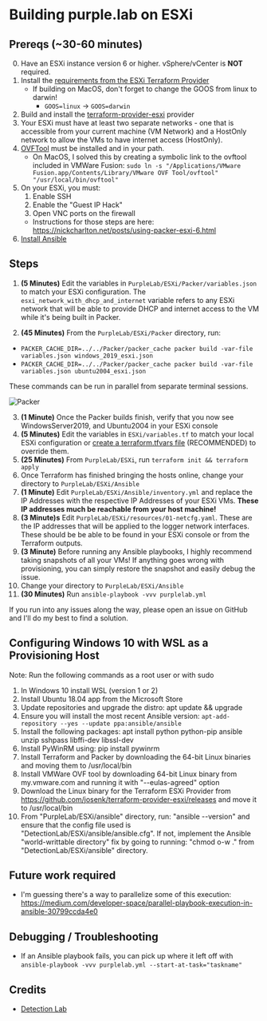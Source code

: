 # Building purple.lab on ESXi

## Prereqs (~30-60 minutes)
0. Have an ESXi instance version 6 or higher. vSphere/vCenter is **NOT** required.
1. Install the [requirements from the ESXi Terraform Provider](https://github.com/josenk/terraform-provider-esxi#requirements)
    * If building on MacOS, don't forget to change the GOOS from linux to darwin!
        * `GOOS=linux` -> `GOOS=darwin`
2. Build and install the [terraform-provider-esxi](https://github.com/josenk/terraform-provider-esxi#building-the-provider) provider
3. Your ESXi must have at least two separate networks - one that is accessible from your current machine (VM Network) and a HostOnly network to allow the VMs to have internet access (HostOnly). 
4. [OVFTool](https://my.vmware.com/web/vmware/details?downloadGroup=OVFTOOL420&productId=618) must be installed and in your path. 
    * On MacOS, I solved this by creating a symbolic link to the ovftool included in VMWare Fusion: `sudo ln -s "/Applications/VMware Fusion.app/Contents/Library/VMware OVF Tool/ovftool" "/usr/local/bin/ovftool"`
5. On your ESXi, you must:
    1. Enable SSH
    2. Enable the "Guest IP Hack" 
    3. Open VNC ports on the firewall
    * Instructions for those steps are here: https://nickcharlton.net/posts/using-packer-esxi-6.html
6. [Install Ansible](https://docs.ansible.com/ansible/latest/installation_guide/intro_installation.html)

## Steps

1. **(5 Minutes)** Edit the variables in `PurpleLab/ESXi/Packer/variables.json` to match your ESXi configuration. The `esxi_network_with_dhcp_and_internet` variable refers to any ESXi network that will be able to provide DHCP and internet access to the VM while it's being built in Packer.

2. **(45 Minutes)** From the `PurpleLab/ESXi/Packer` directory, run:
* `PACKER_CACHE_DIR=../../Packer/packer_cache packer build -var-file variables.json windows_2019_esxi.json`
* `PACKER_CACHE_DIR=../../Packer/packer_cache packer build -var-file variables.json ubuntu2004_esxi.json`

These commands can be run in parallel from separate terminal sessions.

![Packer](https://github.com/clong/DetectionLab/blob/master/img/esxi_packer.png?raw=true)

3. **(1 Minute)** Once the Packer builds finish, verify that you now see WindowsServer2019, and Ubuntu2004 in your ESXi console
4. **(5 Minutes)** Edit the variables in `ESXi/variables.tf` to match your local ESXi configuration or [create a terraform.tfvars file](https://www.terraform.io/docs/configuration/variables.html#variable-definitions-tfvars-files) (RECOMMENDED) to override them.
5. **(25 Minutes)** From `PurpleLab/ESXi`, run `terraform init && terraform apply`
6. Once Terraform has finished bringing the hosts online, change your directory to `PurpleLab/ESXi/Ansible`
7. **(1 Minute)** Edit `PurpleLab/ESXi/Ansible/inventory.yml` and replace the IP Addresses with the respective IP Addresses of your ESXi VMs. **These IP addresses much be reachable from your host machine!**
8. **(3 Minute)s** Edit `PurpleLab/ESXi/resources/01-netcfg.yaml`. These are the IP addresses that will be applied to the logger network interfaces. These should be be able to be found in your ESXi console or from the Terraform outputs.
9. **(3 Minute)** Before running any Ansible playbooks, I highly recommend taking snapshots of all your VMs! If anything goes wrong with provisioning, you can simply restore the snapshot and easily debug the issue.
10. Change your directory to `PurpleLab/ESXi/Ansible`
11. **(30 Minutes)** Run `ansible-playbook -vvv purplelab.yml` 

If you run into any issues along the way, please open an issue on GitHub and I'll do my best to find a solution.

## Configuring Windows 10 with WSL as a Provisioning Host

Note: Run the following commands as a root user or with sudo

1. In Windows 10 install WSL (version 1 or 2)
2. Install Ubuntu 18.04 app from the Microsoft Store
3. Update repositories and upgrade the distro: apt update && upgrade
4. Ensure you will install the most recent Ansible version: ```apt-add-repository --yes --update ppa:ansible/ansible```
5. Install the following packages: apt install python python-pip ansible unzip sshpass libffi-dev libssl-dev
6. Install PyWinRM using: pip install pywinrm
7. Install Terraform and Packer by downloading the 64-bit Linux binaries and moving them to /usr/local/bin
8. Install VMWare OVF tool by downloading 64-bit Linux binary from my.vmware.com and running it with "--eulas-agreed" option
9. Download the Linux binary for the Terraform ESXi Provider from https://github.com/josenk/terraform-provider-esxi/releases and move it to /usr/local/bin
10. From "PurpleLab/ESXi/ansible" directory, run: "ansible --version" and ensure that the config file used is "DetectionLab/ESXi/ansible/ansible.cfg". If not, implement the Ansible "world-writtable directory" fix by going to running: "chmod o-w ." from "DetectionLab/ESXi/ansible" directory.

## Future work required
* I'm guessing there's a way to parallelize some of this execution: https://medium.com/developer-space/parallel-playbook-execution-in-ansible-30799ccda4e0

## Debugging / Troubleshooting
* If an Ansible playbook fails, you can pick up where it left off with `ansible-playbook -vvv purplelab.yml --start-at-task="taskname"`

## Credits
* [Detection Lab](https://github.com/clong/DetectionLab)
